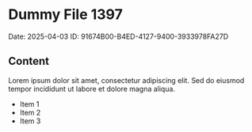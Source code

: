 # Dummy File 1397

Date: 2025-04-03
ID: 91674B00-B4ED-4127-9400-3933978FA27D

## Content

Lorem ipsum dolor sit amet, consectetur adipiscing elit.
Sed do eiusmod tempor incididunt ut labore et dolore magna aliqua.

* Item 1
* Item 2
* Item 3

